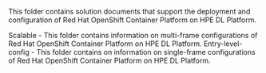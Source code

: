 This folder contains solution documents that support the deployment and configuration of Red Hat OpenShift Container Platform on HPE DL Platform.

Scalable - This folder contains information on multi-frame configurations of Red Hat OpenShift Container Platform on HPE DL Platform.
Entry-level-config - This folder contains on information on single-frame configurations of Red Hat OpenShift Container Platform on HPE DL Platform. 